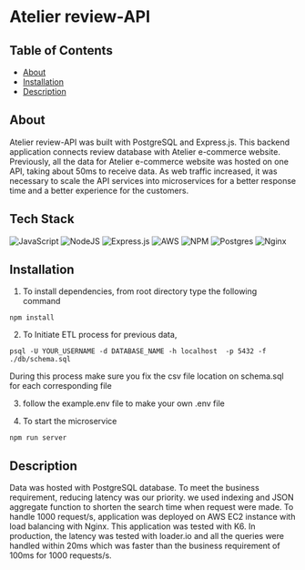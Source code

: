 # Atelier review-API

## Table of Contents
- [About](#about)
- [Installation](#installation)
- [Description](#description)

## About

Atelier review-API was built with PostgreSQL and Express.js. This backend application connects review database with Atelier e-commerce website. Previously, all the data for Atelier e-commerce website was hosted on one API, taking about 50ms to receive data. As web traffic increased, it was necessary to scale the API services into microservices for a better response time and a better experience for the customers.

## Tech Stack
![JavaScript](https://img.shields.io/badge/javascript-%23323330.svg?style=for-the-badge&logo=javascript&logoColor=%23F7DF1E)
![NodeJS](https://img.shields.io/badge/node.js-6DA55F?style=for-the-badge&logo=node.js&logoColor=white)
![Express.js](https://img.shields.io/badge/express.js-%23404d59.svg?style=for-the-badge&logo=express&logoColor=%2361DAFB)
![AWS](https://img.shields.io/badge/AWS-%23FF9900.svg?style=for-the-badge&logo=amazon-aws&logoColor=white)
![NPM](https://img.shields.io/badge/NPM-%23000000.svg?style=for-the-badge&logo=npm&logoColor=white)
![Postgres](https://img.shields.io/badge/postgres-%23316192.svg?style=for-the-badge&logo=postgresql&logoColor=white)
![Nginx](https://img.shields.io/badge/nginx-%23009639.svg?style=for-the-badge&logo=nginx&logoColor=white)

## Installation

1. To install dependencies, from root directory type the following command
  ```
npm install
```
2. To Initiate ETL process for previous data,
  ```
psql -U YOUR_USERNAME -d DATABASE_NAME -h localhost  -p 5432 -f ./db/schema.sql
```
During this process make sure you fix the csv file location on schema.sql for each corresponding file

3. follow the example.env file to make your own .env file

4. To start the microservice
```
npm run server
```

## Description
Data was hosted with PostgreSQL database. To meet the business requirement, reducing latency was our priority. we used indexing and JSON aggregate function to shorten the search time when request were made. To handle 1000 request/s, application was deployed on AWS EC2 instance with load balancing with Nginx. This application was tested with K6. In production, the latency was tested with loader.io and all the queries were handled within 20ms which was faster than the business requirement of 100ms for 1000 requests/s.
